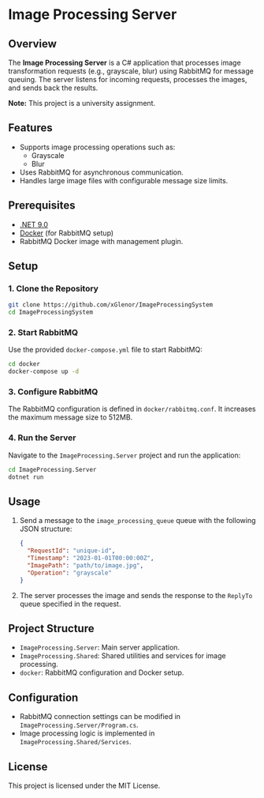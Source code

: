 
# Image Processing Server

## Overview
The **Image Processing Server** is a C# application that processes image transformation requests (e.g., grayscale, blur) using RabbitMQ for message queuing. The server listens for incoming requests, processes the images, and sends back the results.

**Note:** This project is a university assignment.

## Features
- Supports image processing operations such as:
    - Grayscale
    - Blur
- Uses RabbitMQ for asynchronous communication.
- Handles large image files with configurable message size limits.

## Prerequisites
- [.NET 9.0](https://dotnet.microsoft.com/download/dotnet/9.0)
- [Docker](https://www.docker.com/) (for RabbitMQ setup)
- RabbitMQ Docker image with management plugin.

## Setup

### 1. Clone the Repository
```bash
git clone https://github.com/xGlenor/ImageProcessingSystem
cd ImageProcessingSystem
```

### 2. Start RabbitMQ
Use the provided `docker-compose.yml` file to start RabbitMQ:
```bash
cd docker
docker-compose up -d
```

### 3. Configure RabbitMQ
The RabbitMQ configuration is defined in `docker/rabbitmq.conf`. It increases the maximum message size to 512MB.

### 4. Run the Server
Navigate to the `ImageProcessing.Server` project and run the application:
```bash
cd ImageProcessing.Server
dotnet run
```

## Usage
1. Send a message to the `image_processing_queue` queue with the following JSON structure:
   ```json
   {
     "RequestId": "unique-id",
     "Timestamp": "2023-01-01T00:00:00Z",
     "ImagePath": "path/to/image.jpg",
     "Operation": "grayscale"
   }
   ```
2. The server processes the image and sends the response to the `ReplyTo` queue specified in the request.

## Project Structure
- `ImageProcessing.Server`: Main server application.
- `ImageProcessing.Shared`: Shared utilities and services for image processing.
- `docker`: RabbitMQ configuration and Docker setup.

## Configuration
- RabbitMQ connection settings can be modified in `ImageProcessing.Server/Program.cs`.
- Image processing logic is implemented in `ImageProcessing.Shared/Services`.

## License
This project is licensed under the MIT License.

